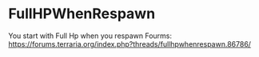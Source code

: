 # FullHPWhenRespawn
You start with Full Hp when you respawn
Fourms:
https://forums.terraria.org/index.php?threads/fullhpwhenrespawn.86786/
